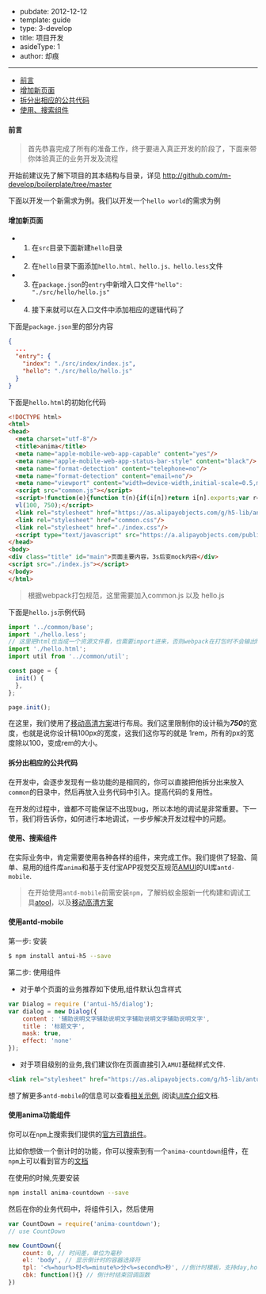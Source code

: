 -	pubdate: 2012-12-12
-	template: guide
-	type: 3-develop
-	title: 项目开发
-	asideType: 1
-	author: 却痕

---

-	[前言](#前言)
-	[增加新页面](#增加新页面)
-	[拆分出相应的公共代码](#拆分出相应的公共代码)
-	[使用、搜索组件](#使用、搜索组件)

#### 前言

> 首先恭喜完成了所有的准备工作，终于要进入真正开发的阶段了，下面来带你体验真正的业务开发及流程

开始前建议先了解下项目的其本结构与目录，详见 http://github.com/m-develop/boilerplate/tree/master

下面以开发一个新需求为例。我们以开发一个`hello world`的需求为例

#### 增加新页面

-	1. 在`src`目录下面新建`hello`目录
-	2. 在`hello`目录下面添加`hello.html、hello.js、hello.less`文件
-	3. 在`package.json`的`entry`中新增入口文件`"hello": "./src/hello/hello.js"`
-	4. 接下来就可以在入口文件中添加相应的逻辑代码了

下面是`package.json`里的部分内容

```json
{
  ...
  "entry": {
    "index": "./src/index/index.js",
    "hello": "./src/hello/hello.js"
  }
}
```

下面是`hello.html`的初始化代码

```html
<!DOCTYPE html>
<html>
<head>
  <meta charset="utf-8"/>
  <title>anima</title>
  <meta name="apple-mobile-web-app-capable" content="yes"/>
  <meta name="apple-mobile-web-app-status-bar-style" content="black"/>
  <meta name="format-detection" content="telephone=no"/>
  <meta name="format-detection" content="email=no"/>
  <meta name="viewport" content="width=device-width,initial-scale=0.5,maximum-scale=0.5,minimum-scale=0.5,user-scalable=no">
  <script src="common.js"></script>
  <script>!function(e){function t(n){if(i[n])return i[n].exports;var r=i[n]={exports:{},id:n,loaded:!1};return e[n].call(r.exports,r,r.exports,t),r.loaded=!0,r.exports}var i={};return t.m=e,t.c=i,t.p="",t(0)}([function(e,t){"use strict";Object.defineProperty(t,"__esModule",{value:!0});var i=window;t["default"]=i.vl=function(e,t){var n=e||100,r=t||750,a=i.document,d=navigator.userAgent,o=d.match(/Android[\S\s]+AppleWebkit\/(\d{3})/i),l=d.match(/U3\/((\d+|\.){5,})/i),s=l&&parseInt(l[1].split(".").join(""),10)>=80,u=a.documentElement,c=1;if(o&&o[1]>534||s){u.style.fontSize=n+"px";var p=a.createElement("div");p.setAttribute("style","width: 1rem;display:none"),u.appendChild(p);var m=i.getComputedStyle(p).width;if(u.removeChild(p),m!==u.style.fontSize){var v=parseInt(m,10);c=100/v}}var f=a.querySelector('meta[name="viewport"]');f||(f=a.createElement("meta"),f.setAttribute("name","viewport"),a.head.appendChild(f)),f.setAttribute("content","width=device-width,user-scalable=no,initial-scale=1,maximum-scale=1,minimum-scale=1");var h=function(){u.style.fontSize=n/r*u.clientWidth*c+"px"};h(),i.addEventListener("resize",h)},e.exports=t["default"]}]);
  vl(100, 750);</script>
  <link rel="stylesheet" href="https://as.alipayobjects.com/g/h5-lib/antui/9.9.0-1/rem/amui.css"/>
  <link rel="stylesheet" href="common.css"/>
  <link rel="stylesheet" href="./index.css"/>
  <script type="text/javascript" src="https://a.alipayobjects.com/publichome-static/antBridge/antBridge.min.js"></script>
</head>
<body>
<div class="title" id="main">页面主要内容，3s后变mock内容</div>
<script src="./index.js"></script>
</body>
</html>

```

> 根据webpack打包规范，这里需要加入common.js 以及 hello.js

下面是`hello.js`示例代码

```js
import '../common/base';
import './hello.less';
// 这里把html也当成一个资源文件看，也需要import进来，否则webpack在打包时不会输出html文件
import './hello.html';
import util from '../common/util';

const page = {
  init() {
  },
};

page.init();

```

在这里，我们使用了[移动高清方案](/solution/hd.html)进行布局。我们这里限制你的设计稿为***750***的宽度，也就是说你设计稿100px的宽度，这我们这你写的就是 1rem，所有的px的宽度除以100，变成rem的大小。

#### 拆分出相应的公共代码

在开发中，会逐步发现有一些功能的是相同的，你可以直接把他拆分出来放入`common`的目录中，然后再放入业务代码中引入。提高代码的复用性。

在开发的过程中，谁都不可能保证不出现bug，所以本地的调试是非常重要。下一节，我们将告诉你，如何进行本地调试，一步步解决开发过程中的问题。

#### 使用、搜索组件

在实际业务中，肯定需要使用各种各样的组件，来完成工作。我们提供了轻盈、简单、易用的组件库`anima`和基于支付宝APP视觉交互规范[AMUI](https://doc.open.alipay.com/doc2/detail.htm?treeId=128&articleId=104330&docType=1)的UI库`antd-mobile`.

> 在开始使用`antd-mobile`前需安装`npm`，了解蚂蚁金服新一代构建和调试工具[atool](http://ant-tool.github.io/index.html)，以及[移动高清方案](/solution/hd.html)

#### 使用antd-mobile

第一步: 安装

```bash
$ npm install antui-h5 --save
```

第二步: 使用组件

-	对于单个页面的业务推荐如下使用,组件默认包含样式

```js
var Dialog = require ('antui-h5/dialog');
var dialog = new Dialog({
    content : '辅助说明文字辅助说明文字辅助说明文字辅助说明文字',
    title : '标题文字',
    mask: true,
    effect: 'none'
});
```

-	对于项目级别的业务,我们建议你在页面直接引入`AMUI`基础样式文件.

```html
<link rel="stylesheet" href="https://as.alipayobjects.com/g/h5-lib/antui/9.9.0-1/rem/amui.css"/>
```

想了解更多`antd-mobile`的信息可以查看[相关示例](), 阅读[UI库介绍](/ui/antd-mobile.html)文档.

#### 使用anima功能组件

你可以在`npm`上搜索我们提供的[官方可靠组件](https://www.npmjs.com/search?q=anima)。

比如你想做一个倒计时的功能，你可以搜索到有一个`anima-countdown`组件，在`npm`上可以看到官方的[文档](https://www.npmjs.com/package/anima-countdown)

在使用的时候,先要安装

```bash
npm install anima-countdown --save
```

然后在你的业务代码中，将组件引入，然后使用

```js
var CountDown = require('anima-countdown');
// use CountDown

new CountDown({
    count: 0, // 时间差，单位为毫秒
    el: 'body', // 显示倒计时的容器选择符
    tpl: '<%=hour%>时<%=minute%>分<%=second%>秒', //倒计时模板，支持day,hour,minute,second占位符
    cbk: function(){} // 倒计时结束回调函数
})
```
